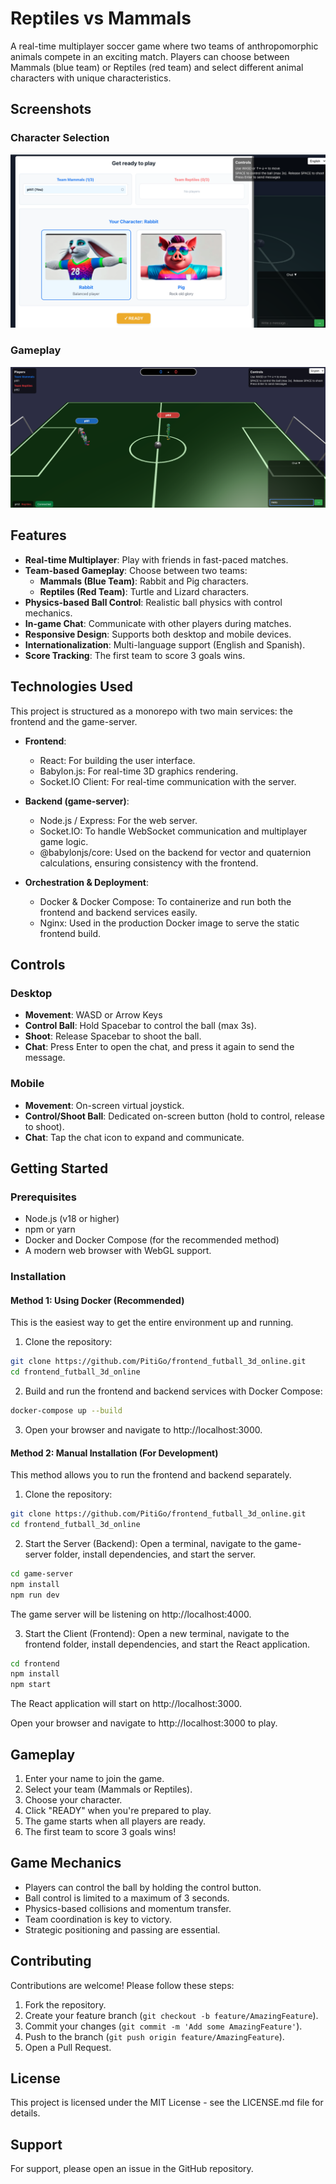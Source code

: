 # Reptiles vs Mammals

A real-time multiplayer soccer game where two teams of anthropomorphic animals compete in an exciting match. Players can choose between Mammals (blue team) or Reptiles (red team) and select different animal characters with unique characteristics.

## Screenshots

### Character Selection
![alt text](screen1.png)

### Gameplay
![alt text](screen2.png)

## Features

- **Real-time Multiplayer**: Play with friends in fast-paced matches.
- **Team-based Gameplay**: Choose between two teams:
  - **Mammals (Blue Team)**: Rabbit and Pig characters.
  - **Reptiles (Red Team)**: Turtle and Lizard characters.
- **Physics-based Ball Control**: Realistic ball physics with control mechanics.
- **In-game Chat**: Communicate with other players during matches.
- **Responsive Design**: Supports both desktop and mobile devices.
- **Internationalization**: Multi-language support (English and Spanish).
- **Score Tracking**: The first team to score 3 goals wins.

## Technologies Used

This project is structured as a monorepo with two main services: the frontend and the game-server.

- **Frontend**:
  - React: For building the user interface.
  - Babylon.js: For real-time 3D graphics rendering.
  - Socket.IO Client: For real-time communication with the server.

- **Backend (game-server)**:
  - Node.js / Express: For the web server.
  - Socket.IO: To handle WebSocket communication and multiplayer game logic.
  - @babylonjs/core: Used on the backend for vector and quaternion calculations, ensuring consistency with the frontend.

- **Orchestration & Deployment**:
  - Docker & Docker Compose: To containerize and run both the frontend and backend services easily.
  - Nginx: Used in the production Docker image to serve the static frontend build.

## Controls

### Desktop
- **Movement**: WASD or Arrow Keys
- **Control Ball**: Hold Spacebar to control the ball (max 3s).
- **Shoot**: Release Spacebar to shoot the ball.
- **Chat**: Press Enter to open the chat, and press it again to send the message.

### Mobile
- **Movement**: On-screen virtual joystick.
- **Control/Shoot Ball**: Dedicated on-screen button (hold to control, release to shoot).
- **Chat**: Tap the chat icon to expand and communicate.

## Getting Started

### Prerequisites
- Node.js (v18 or higher)
- npm or yarn
- Docker and Docker Compose (for the recommended method)
- A modern web browser with WebGL support.

### Installation

#### Method 1: Using Docker (Recommended)
This is the easiest way to get the entire environment up and running.

1) Clone the repository:
```bash
git clone https://github.com/PitiGo/frontend_futball_3d_online.git
cd frontend_futball_3d_online
```

2) Build and run the frontend and backend services with Docker Compose:
```bash
docker-compose up --build
```

3) Open your browser and navigate to http://localhost:3000.

#### Method 2: Manual Installation (For Development)
This method allows you to run the frontend and backend separately.

1) Clone the repository:
```bash
git clone https://github.com/PitiGo/frontend_futball_3d_online.git
cd frontend_futball_3d_online
```

2) Start the Server (Backend):
Open a terminal, navigate to the game-server folder, install dependencies, and start the server.
```bash
cd game-server
npm install
npm run dev
```
The game server will be listening on http://localhost:4000.

3) Start the Client (Frontend):
Open a new terminal, navigate to the frontend folder, install dependencies, and start the React application.
```bash
cd frontend
npm install
npm start
```
The React application will start on http://localhost:3000.

Open your browser and navigate to http://localhost:3000 to play.

## Gameplay

1. Enter your name to join the game.
2. Select your team (Mammals or Reptiles).
3. Choose your character.
4. Click "READY" when you're prepared to play.
5. The game starts when all players are ready.
6. The first team to score 3 goals wins!

## Game Mechanics

- Players can control the ball by holding the control button.
- Ball control is limited to a maximum of 3 seconds.
- Physics-based collisions and momentum transfer.
- Team coordination is key to victory.
- Strategic positioning and passing are essential.

## Contributing

Contributions are welcome! Please follow these steps:

1. Fork the repository.
2. Create your feature branch (`git checkout -b feature/AmazingFeature`).
3. Commit your changes (`git commit -m 'Add some AmazingFeature'`).
4. Push to the branch (`git push origin feature/AmazingFeature`).
5. Open a Pull Request.

## License

This project is licensed under the MIT License - see the LICENSE.md file for details.

## Support

For support, please open an issue in the GitHub repository.
